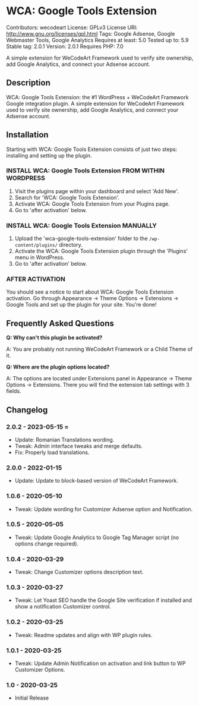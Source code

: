 # WCA: Google Tools Extension

Contributors: wecodeart
License: GPLv3
License URI: http://www.gnu.org/licenses/gpl.html
Tags: Google Adsense, Google Webmaster Tools, Google Analytics
Requires at least: 5.0
Tested up to: 5.9
Stable tag: 2.0.1
Version: 2.0.1
Requires PHP: 7.0

A simple extension for WeCodeArt Framework used to verify site ownership, add Google Analytics, and connect your Adsense account.

## Description

WCA: Google Tools Extension: the #1 WordPress + WeCodeArt Framework Google integration plugin.
A simple extension for WeCodeArt Framework used to verify site ownership, add Google Analytics, and connect your Adsense account.

## Installation

Starting with WCA: Google Tools Extension consists of just two steps: installing and setting up the plugin.

### INSTALL WCA: Google Tools Extension FROM WITHIN WORDPRESS

1. Visit the plugins page within your dashboard and select 'Add New'.
2. Search for 'WCA: Google Tools Extension'.
3. Activate WCA: Google Tools Extension from your Plugins page.
4. Go to 'after activation' below.

### INSTALL WCA: Google Tools Extension MANUALLY

1. Upload the 'wca-google-tools-extension' folder to the `/wp-content/plugins/` directory.
2. Activate the WCA: Google Tools Extension plugin through the 'Plugins' menu in WordPress.
3. Go to 'after activation' below.

### AFTER ACTIVATION

You should see a notice to start about WCA: Google Tools Extension activation.
Go through Appearance -> Theme Options -> Extensions -> Google Tools and set up the plugin for your site.
You're done!

## Frequently Asked Questions

**Q: Why can't this plugin be activated?**

A: You are probably not running WeCodeArt Framework or a Child Theme of it.

**Q: Where are the plugin options located?**

A: The options are located under Extensions panel in Appearance -> Theme Options -> Extensions. There you will find the extension tab settings with 3 fields.

## Changelog

### 2.0.2 - 2023-05-15 =
- Update: Romanian Translations wording.
- Tweak: Admin interface tweaks and merge defaults.
- Fix: Properly load translations.

### 2.0.0 - 2022-01-15

- Update: Update to block-based version of WeCodeArt Framework.

### 1.0.6 - 2020-05-10

- Tweak: Update wording for Customizer Adsense option and Notification.

### 1.0.5 - 2020-05-05

- Tweak: Update Google Analytics to Google Tag Manager script (no options change required).

### 1.0.4 - 2020-03-29

- Tweak: Change Customizer options description text.

### 1.0.3 - 2020-03-27

- Tweak: Let Yoast SEO handle the Google Site verification if installed and show a notification Customizer control.

### 1.0.2 - 2020-03-25

- Tweak: Readme updates and align with WP plugin rules.

### 1.0.1 - 2020-03-25

- Tweak: Update Admin Notification on activation and link button to WP Customizer Options.

### 1.0 - 2020-03-25

- Initial Release
